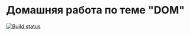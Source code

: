# Домашняя работа по теме "DOM"
[![Build status](https://ci.appveyor.com/api/projects/status/sud98bw0vd3i31go?svg=true)](https://ci.appveyor.com/project/Votchitsev/ahj-homeworks-dom)

